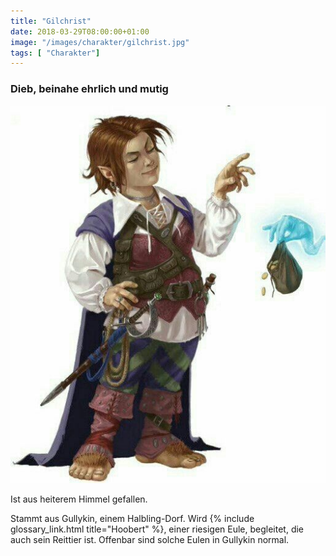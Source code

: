 ```yaml
---
title: "Gilchrist"
date: 2018-03-29T08:00:00+01:00
image: "/images/charakter/gilchrist.jpg"
tags: [ "Charakter"]
---
```


### Dieb, beinahe ehrlich und mutig

<img
  src='/images/charakter/gilchrist.jpg'
  class='character-image'/>

Ist aus heiterem Himmel gefallen.

Stammt aus Gullykin, einem Halbling-Dorf. Wird {% include glossary_link.html
title="Hoobert" %}, einer riesigen Eule, begleitet, die auch sein Reittier ist.
Offenbar sind solche Eulen in Gullykin normal.
